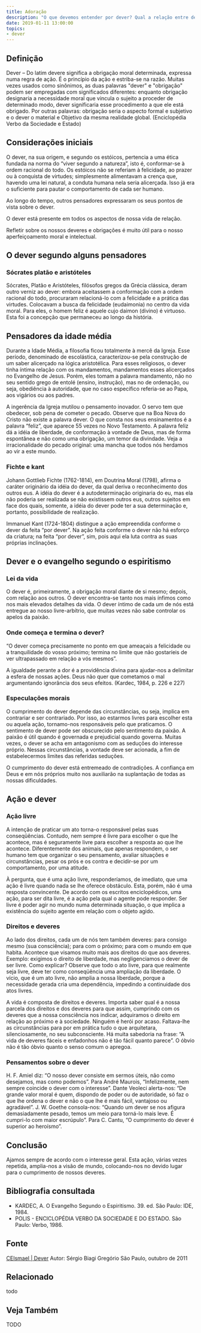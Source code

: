 ```yaml
---
title: Adoração
description: "O que devemos entender por dever? Qual a relação entre deveres e obrigações? Há distinção entre agir segundo o dever e por dever? Que contributos prestaram os grandes pensadores ao entendimento do dever? Que subsídios Allan Kardec nos oferece para melhor entendermos esse tema?"
date: 2019-01-11 13:00:00
topics: 
- dever
---
```


## Definição
Dever – Do latim devere significa a obrigação moral determinada, expressa numa
regra de ação. É o princípio da ação e estriba-se na razão. Muitas vezes usados
como sinônimos, as duas palavras "dever" e "obrigação" podem ser empregadas com
significados diferentes: enquanto obrigação designaria a necessidade moral que
vincula o sujeito a proceder de determinado  modo, dever significaria esse
procedimento a que ele está obrigado. Por outras palavras: obrigação seria o
aspecto formal e subjetivo e o dever o material e Objetivo da mesma realidade
global. (Enciclopédia Verbo da Sociedade e Estado)

## Considerações iniciais
O dever, na sua origem, e segundo os estóicos, pertencia a uma ética fundada na
norma do “viver segundo a natureza”, isto é, conformar-se à ordem racional do
todo. Os estóicos não se referiam à felicidade, ao prazer ou à conquista de
virtudes; simplesmente alimentavam a crença que, havendo uma lei natural, a
conduta humana nela seria alicerçada. Isso já era o suficiente para pautar o
comportamento de cada ser humano.

Ao longo do tempo, outros pensadores expressaram os seus pontos de vista sobre o
dever.

O dever está presente em todos os aspectos de nossa vida de relação.

Refletir sobre os nossos deveres e obrigações é muito útil para o nosso
aperfeiçoamento moral e intelectual.

## O dever segundo alguns pensadores

### Sócrates platão e aristóteles
Sócrates, Platão e Aristóteles, filósofos gregos da Grécia clássica, deram outro
verniz ao dever: embora aceitassem a conformação com a ordem racional do todo,
procuraram relacioná-lo com a felicidade e a prática das virtudes. Colocavam a
busca da felicidade (eudaimonia) no centro da vida moral. Para eles, o homem
feliz é aquele cujo daimon (divino) é virtuoso. Esta foi a concepção que
permaneceu ao longo da história.

## Pensadores da idade média
Durante a Idade Média, a filosofia ficou totalmente à mercê da Igreja. Esse
período, denominado de escolástica, caracterizou-se pela construção de um saber
alicerçado na lógica aristotélica. Para esses religiosos, o dever tinha íntima
relação com os mandamentos, mandamentos esses alicerçados no Evangelho de Jesus.
Porém, eles tomam a palavra mandamento, não no seu sentido grego de entolé
(ensino, instrução), mas no de ordenação, ou seja, obediência à autoridade, que
no caso específico referia-se ao Papa, aos vigários ou aos padres.

A ingerência da Igreja mutilou o pensamento inovador. O servo tem que obedecer,
sob pena de cometer o pecado. Observe que na Boa Nova do Cristo não existe a
palavra dever. O que consta nos seus ensinamentos é a palavra “feliz”, que
aparece 55 vezes no Novo Testamento. A palavra feliz dá a idéia de liberdade, de
conformação à vontade de Deus, mas de forma espontânea e não como uma obrigação,
um temor da divindade. Veja a irracionalidade do pecado original: uma mancha que
todos nós herdamos ao vir a este mundo.

### Fichte e kant
Johann Gottlieb Fichte (1762-1814), em Doutrina Moral (1798), afirma o caráter
originário da idéia do dever, da qual deriva o reconhecimento dos outros eus. A
idéia do dever é a autodeterminação originaria do eu, mas ela não poderia ser
realizada se não existissem outros eus, outros sujeitos em face dos quais,
somente, a idéia do dever pode ter a sua determinação e, portanto, possibilidade
de realização.

Immanuel Kant (1724-1804) distingue a ação empreendida conforme o dever da feita
“por dever”. Na ação feita conforme o dever não há esforço da criatura; na feita
“por dever”, sim, pois aqui ela luta contra as suas próprias inclinações.

## Dever e o evangelho segundo o espiritismo

### Lei da vida
O dever é, primeiramente, a obrigação moral diante de si mesmo; depois, com
relação aos outros. O dever encontra-se tanto nos mais ínfimos como nos mais
elevados detalhes da vida. O dever íntimo de cada um de nós está entregue ao
nosso livre-arbítrio, que muitas vezes não sabe controlar os apelos da paixão.

### Onde começa e termina o dever?
“O dever começa precisamente no ponto em que ameaçais a felicidade ou a
tranquilidade do vosso próximo; termina no limite que não gostaríeis de ver
ultrapassado em relação a vós mesmos”.

A igualdade perante a dor é a providência divina para ajudar-nos a delimitar a
esfera de nossas ações. Deus não quer que cometamos o mal argumentando
ignorância dos seus efeitos. (Kardec, 1984, p. 226 e 227)

### Especulações morais
O cumprimento do dever depende das circunstâncias, ou seja, implica em
contrariar e ser contrariado. Por isso, ao estarmos livres para escolher esta ou
aquela ação, tornamo-nos responsáveis pelo que praticamos.  O sentimento de
dever pode ser obscurecido pelo sentimento da paixão. A paixão é útil quando é
governada e prejudicial quando governa. Muitas vezes, o dever se acha em
antagonismo com as seduções do interesse próprio. Nessas circunstâncias, a
vontade deve ser acionada, a fim de estabelecermos limites das referidas
seduções.

O cumprimento do dever está entremeado de contradições. A confiança em Deus e em
nós próprios muito nos auxiliarão na suplantação de todas as nossas
dificuldades.

## Ação e dever

### Ação livre
A intenção de praticar um ato torna-o responsável pelas suas conseqüências.
Contudo, nem sempre é livre para escolher o que lhe acontece, mas é seguramente
livre para escolher a resposta ao que lhe acontece. Diferentemente dos animais,
que apenas respondem, o ser humano tem que organizar o seu pensamento, avaliar
situações e circunstâncias, pesar os prós e os contra e decidir-se por um
comportamento, por uma atitude.

À pergunta, que é uma ação livre, responderíamos, de imediato, que uma ação é
livre quando nada se lhe oferece obstáculo. Esta, porém, não é uma resposta
convincente. De acordo com os escritos enciclopédicos, uma ação, para ser dita
livre, é a ação pela qual o agente pode responder. Ser livre é poder agir no
mundo numa determinada situação, o que implica a existência do sujeito agente em
relação com o objeto agido.

### Direitos e deveres
Ao lado dos direitos, cada um de nós tem também deveres: para consigo mesmo (sua
consciência); para com o próximo; para com o mundo em que habita. Acontece que
visamos muito mais aos direitos do que aos deveres. Exemplo: exigimos o direito
de liberdade, mas negligenciamos o dever de ser livre. Como explicar? Observe
que todo o ato livre, para que realmente seja livre, deve ter como conseqüência
uma ampliação da liberdade. O vício, que é um ato livre, não amplia a nossa
liberdade, porque a necessidade gerada cria uma dependência, impedindo a
continuidade dos atos livres. 

A vida é composta de direitos e deveres. Importa saber qual é a nossa parcela
dos direitos e dos deveres para que assim, cumprindo com os deveres que a nossa
consciência nos indicar, adquiramos o direito em relação ao próximo e à
sociedade. Ninguém é herói por acaso. Faltava-lhe as circunstâncias para por em
prática tudo o que arquitetara, silenciosamente, no seu subconsciente. Há muita
sabedoria na frase: “A vida de deveres fáceis e enfadonhos não é tão fácil
quanto parece”. O óbvio não é tão óbvio quanto o senso comum o apregoa.

### Pensamentos sobre o dever
H. F. Amiel diz: “O nosso dever consiste em sermos úteis, não como desejamos,
mas como podemos”. Para André Maurois, “Infelizmente, nem sempre coincide o
dever com o interesse”. Dante Veoleci alerta-nos: “De grande valor moral é quem,
dispondo de poder ou de autoridade, só faz o que lhe ordena o dever e não o que
lhe é mais fácil, vantajoso ou agradável”. J. W. Goethe consola-nos: “Quando um
dever se nos afigura demasiadamente pesado, temos um meio para torná-lo mais
leve. É cumpri-lo com  maior escrúpulo”. Para C. Cantu, “O cumprimento do dever
é superior ao heroísmo”.

## Conclusão
Ajamos sempre de acordo com o interesse geral. Esta ação, várias vezes repetida,
amplia-nos a visão de mundo, colocando-nos no devido lugar para o cumprimento de
nossos deveres.

## Bibliografia consultada
* KARDEC, A. O Evangelho Segundo o Espiritismo. 39. ed. São Paulo: IDE, 1984.
* POLIS - ENCICLOPÉDIA VERBO DA SOCIEDADE E DO ESTADO. São Paulo: Verbo, 1986.

## Fonte
[CEIsmael | Dever](http://www.sergiobiagigregorio.com.br/palestra/dever.htm)
Autor: Sérgio Biagi Gregório 
São Paulo, outubro de 2011


## Relacionado
todo

## Veja Também
TODO

